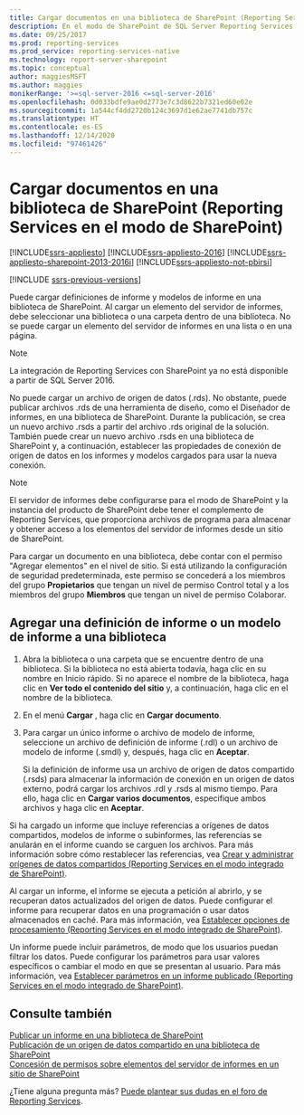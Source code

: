 ```yaml
---
title: Cargar documentos en una biblioteca de SharePoint (Reporting Services en el modo de SharePoint) | Microsoft Docs
description: En el modo de SharePoint de SQL Server Reporting Services, puede cargar definiciones y modelos de informe en una biblioteca de SharePoint.
ms.date: 09/25/2017
ms.prod: reporting-services
ms.prod_service: reporting-services-native
ms.technology: report-server-sharepoint
ms.topic: conceptual
author: maggiesMSFT
ms.author: maggies
monikerRange: '>=sql-server-2016 <=sql-server-2016'
ms.openlocfilehash: 0d033bdfe9ae0d2773e7c3d8622b7321ed60e02e
ms.sourcegitcommit: 1a544cf4dd2720b124c3697d1e62ae7741db757c
ms.translationtype: HT
ms.contentlocale: es-ES
ms.lasthandoff: 12/14/2020
ms.locfileid: "97461426"
---
```

# <a name="upload-documents-to-a-sharepoint-library-reporting-services-in-sharepoint-mode"></a>Cargar documentos en una biblioteca de SharePoint (Reporting Services en el modo de SharePoint)

[!INCLUDE[ssrs-appliesto](../../includes/ssrs-appliesto.md)] [!INCLUDE[ssrs-appliesto-2016](../../includes/ssrs-appliesto-2016.md)] [!INCLUDE[ssrs-appliesto-sharepoint-2013-2016i](../../includes/ssrs-appliesto-sharepoint-2013-2016.md)] [!INCLUDE[ssrs-appliesto-not-pbirsi](../../includes/ssrs-appliesto-not-pbirs.md)]

[!INCLUDE [ssrs-previous-versions](../../includes/ssrs-previous-versions.md)]

Puede cargar definiciones de informe y modelos de informe en una biblioteca de SharePoint. Al cargar un elemento del servidor de informes, debe seleccionar una biblioteca o una carpeta dentro de una biblioteca. No se puede cargar un elemento del servidor de informes en una lista o en una página.  

> [!NOTE]
> La integración de Reporting Services con SharePoint ya no está disponible a partir de SQL Server 2016.

 No puede cargar un archivo de origen de datos (.rds). No obstante, puede publicar archivos .rds de una herramienta de diseño, como el Diseñador de informes, en una biblioteca de SharePoint. Durante la publicación, se crea un nuevo archivo .rsds a partir del archivo .rds original de la solución. También puede crear un nuevo archivo .rsds en una biblioteca de SharePoint y, a continuación, establecer las propiedades de conexión de origen de datos en los informes y modelos cargados para usar la nueva conexión.  
  
> [!NOTE]  
>  El servidor de informes debe configurarse para el modo de SharePoint y la instancia del producto de SharePoint debe tener el complemento de Reporting Services, que proporciona archivos de programa para almacenar y obtener acceso a los elementos del servidor de informes desde un sitio de SharePoint.  
  
 Para cargar un documento en una biblioteca, debe contar con el permiso "Agregar elementos" en el nivel de sitio. Si está utilizando la configuración de seguridad predeterminada, este permiso se concederá a los miembros del grupo **Propietarios** que tengan un nivel de permiso Control total y a los miembros del grupo **Miembros** que tengan un nivel de permiso Colaborar.  
  
## <a name="add-a-report-definition-or-report-model-to-a-library"></a>Agregar una definición de informe o un modelo de informe a una biblioteca
  
1.  Abra la biblioteca o una carpeta que se encuentre dentro de una biblioteca. Si la biblioteca no está abierta todavía, haga clic en su nombre en Inicio rápido. Si no aparece el nombre de la biblioteca, haga clic en **Ver todo el contenido del sitio** y, a continuación, haga clic en el nombre de la biblioteca.  
  
2.  En el menú **Cargar** , haga clic en **Cargar documento**.  
  
3.  Para cargar un único informe o archivo de modelo de informe, seleccione un archivo de definición de informe (.rdl) o un archivo de modelo de informe (.smdl) y, después, haga clic en **Aceptar**.  
  
     Si la definición de informe usa un archivo de origen de datos compartido (.rsds) para almacenar la información de conexión en un origen de datos externo, podrá cargar los archivos .rdl y .rsds al mismo tiempo. Para ello, haga clic en **Cargar varios documentos**, especifique ambos archivos y haga clic en **Aceptar**.  
  
 Si ha cargado un informe que incluye referencias a orígenes de datos compartidos, modelos de informe o subinformes, las referencias se anularán en el informe cuando se carguen los archivos. Para más información sobre cómo restablecer las referencias, vea [Crear y administrar orígenes de datos compartidos &#40;Reporting Services en el modo integrado de SharePoint&#41;](/previous-versions/sql/).  
  
 Al cargar un informe, el informe se ejecuta a petición al abrirlo, y se recuperan datos actualizados del origen de datos. Puede configurar el informe para recuperar datos en una programación o usar datos almacenados en caché. Para más información, vea [Establecer opciones de procesamiento &#40;Reporting Services en el modo integrado de SharePoint&#41;](../../reporting-services/report-server-sharepoint/set-processing-options-reporting-services-in-sharepoint-integrated-mode.md).  
  
 Un informe puede incluir parámetros, de modo que los usuarios puedan filtrar los datos. Puede configurar los parámetros para usar valores específicos o cambiar el modo en que se presentan al usuario. Para más información, vea [Establecer parámetros en un informe publicado &#40;Reporting Services en el modo integrado de SharePoint&#41;](../../reporting-services/report-design/set-parameters-on-a-published-report-sharepoint-integrated-mode.md).  
  
## <a name="see-also"></a>Consulte también

 [Publicar un informe en una biblioteca de SharePoint](../../reporting-services/reports/publish-a-report-to-a-sharepoint-library.md)   
 [Publicación de un origen de datos compartido en una biblioteca de SharePoint](../../reporting-services/reports/publish-a-shared-data-source-to-a-sharepoint-library.md)   
 [Concesión de permisos sobre elementos del servidor de informes en un sitio de SharePoint](../../reporting-services/security/granting-permissions-on-report-server-items-on-a-sharepoint-site.md)  

¿Tiene alguna pregunta más? [Puede plantear sus dudas en el foro de Reporting Services](https://go.microsoft.com/fwlink/?LinkId=620231).